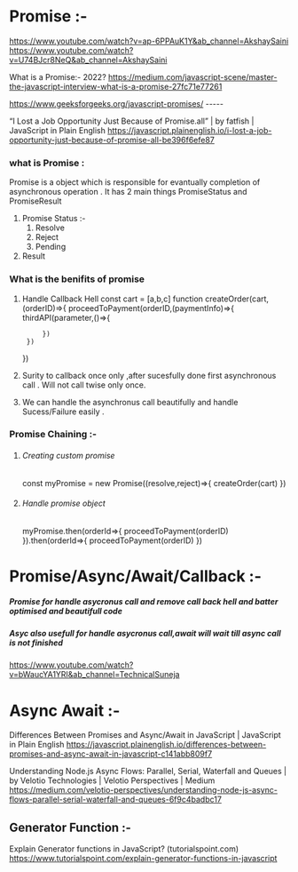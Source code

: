 # Promise :- 
https://www.youtube.com/watch?v=ap-6PPAuK1Y&ab_channel=AkshaySaini
https://www.youtube.com/watch?v=U74BJcr8NeQ&ab_channel=AkshaySaini




What is a Promise:- 2022?
https://medium.com/javascript-scene/master-the-javascript-interview-what-is-a-promise-27fc71e77261

https://www.geeksforgeeks.org/javascript-promises/   -----

“I Lost a Job Opportunity Just Because of Promise.all” | by fatfish | JavaScript in Plain English
https://javascript.plainenglish.io/i-lost-a-job-opportunity-just-because-of-promise-all-be396f6efe87

### what is Promise :

Promise is a object which is responsible for evantually completion of asynchronous operation .
It has 2 main things PromiseStatus and PromiseResult 
1. Promise Status :-
    1. Resolve
    2. Reject 
    3. Pending
2. Result 

### What is the benifits of promise 
1. Handle Callback Hell
    const cart = [a,b,c]
    function createOrder(cart,(orderID)=>{
        proceedToPayment(orderID,(paymentInfo)=>{
            thirdAPI(parameter,()=>{


            })
        })
    })
2. Surity to callback once only ,after sucesfully done first asynchronous call . Will not call twise only once.
3. We can handle the asynchronus call beautifully and handle Sucess/Failure easily .

### Promise Chaining :-
1. ###### Creating custom promise
    const myPromise = new Promise((resolve,reject)=>{
            createOrder(cart)
    })
2. ###### Handle promise object

    myPromise.then(orderId=>{
        proceedToPayment(orderID)
    }).then(orderId=>{
        proceedToPayment(orderID)
    })

# Promise/Async/Await/Callback :- 

   ##### Promise for handle asycronus call and remove call back hell and batter optimised and beautifull code 
   ##### Asyc also usefull for handle  asycronus call,await will wait till async call is not finished 

https://www.youtube.com/watch?v=bWaucYA1YRI&ab_channel=TechnicalSuneja




# Async Await :- 
Differences Between Promises and Async/Await in JavaScript | JavaScript in Plain English
https://javascript.plainenglish.io/differences-between-promises-and-async-await-in-javascript-c141abb809f7


Understanding Node.js Async Flows: Parallel, Serial, Waterfall and Queues | by Velotio Technologies | Velotio Perspectives | Medium
https://medium.com/velotio-perspectives/understanding-node-js-async-flows-parallel-serial-waterfall-and-queues-6f9c4badbc17

## Generator Function :- 

Explain Generator functions in JavaScript? (tutorialspoint.com)
https://www.tutorialspoint.com/explain-generator-functions-in-javascript